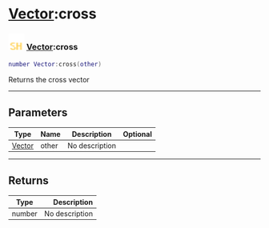 # [Vector](../vector/README.md):cross

### <img src="../../.gitbook/assets/shared.png" width="32" height="32" /> [Vector](../vector/README.md):cross

```lua
number Vector:cross(other)
```

Returns the cross vector<br>

-----------------
## Parameters

| Type   | Name | Description | Optional |
| ------ | ---- | ----------- | -------: |
| [Vector](../vector/README.md) | other | No description |  |

-----------------
## Returns

| Type   | Description |
| ------ | ----------: |
| number | No description |
